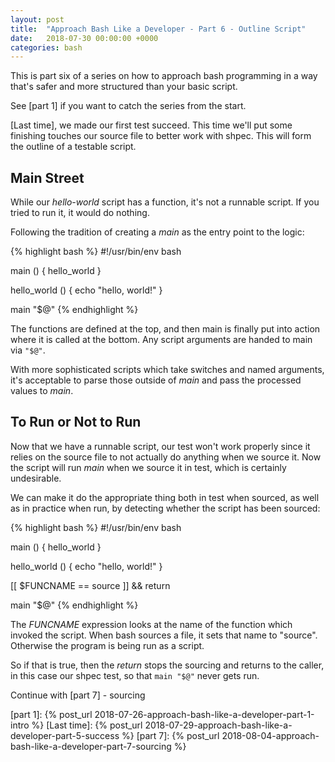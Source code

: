 ```yaml
---
layout: post
title:  "Approach Bash Like a Developer - Part 6 - Outline Script"
date:   2018-07-30 00:00:00 +0000
categories: bash
---
```


This is part six of a series on how to approach bash programming in a
way that's safer and more structured than your basic script.

See [part 1] if you want to catch the series from the start.

[Last time], we made our first test succeed. This time we'll put some
finishing touches our source file to better work with shpec. This will
form the outline of a testable script.

Main Street
-----------

While our *hello-world* script has a function, it's not a runnable
script. If you tried to run it, it would do nothing.

Following the tradition of creating a *main* as the entry point to the
logic:

{% highlight bash %}
#!/usr/bin/env bash

main () {
  hello_world
}

hello_world () {
  echo "hello, world!"
}

main "$@"
{% endhighlight %}

The functions are defined at the top, and then main is finally put into
action where it is called at the bottom.  Any script arguments are
handed to main via `"$@"`.

With more sophisticated scripts which take switches and named arguments,
it's acceptable to parse those outside of *main* and pass the processed
values to *main*.

To Run or Not to Run
--------------------

Now that we have a runnable script, our test won't work properly since
it relies on the source file to not actually do anything when we source
it.  Now the script will run *main* when we source it in test, which is
certainly undesirable.

We can make it do the appropriate thing both in test when sourced, as
well as in practice when run, by detecting whether the script has been
sourced:

{% highlight bash %}
#!/usr/bin/env bash

main () {
  hello_world
}

hello_world () {
  echo "hello, world!"
}

[[ $FUNCNAME == source ]] && return

main "$@"
{% endhighlight %}

The *FUNCNAME* expression looks at the name of the function which
invoked the script. When bash sources a file, it sets that name to
"source". Otherwise the program is being run as a script.

So if that is true, then the *return* stops the sourcing and returns to
the caller, in this case our shpec test, so that `main "$@"` never gets
run.

Continue with [part 7] - sourcing

  [part 1]:     {% post_url 2018-07-26-approach-bash-like-a-developer-part-1-intro    %}
  [Last time]:  {% post_url 2018-07-29-approach-bash-like-a-developer-part-5-success  %}
  [part 7]:     {% post_url 2018-08-04-approach-bash-like-a-developer-part-7-sourcing %}
